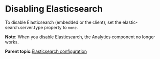 # Disabling Elasticsearch

To disable Elasticsearch \(embedded or the client\), set the elastic-search.server.type property to `none`.

**Note:** When you disable Elasticsearch, the Analytics component no longer works.

**Parent topic:**[Elasticsearch configuration](../topics/elasticsearch_configuration.md)

